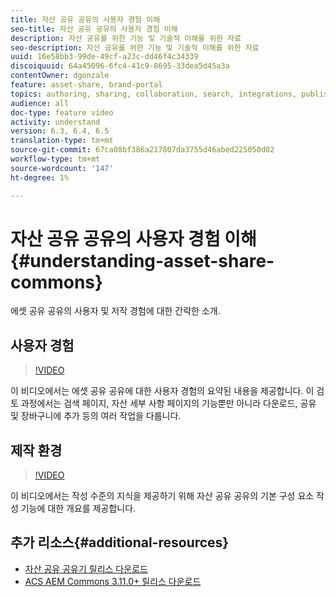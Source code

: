 ```yaml
---
title: 자산 공유 공유의 사용자 경험 이해
seo-title: 자산 공유 공유의 사용자 경험 이해
description: 자산 공유를 위한 기능 및 기술적 이해를 위한 자료
seo-description: 자산 공유를 위한 기능 및 기술적 이해를 위한 자료
uuid: 16e58bb3-99de-49cf-a23c-dd46f4c34339
discoiquuid: 64a45096-6fc4-41c9-8695-33dea5d45a3a
contentOwner: dgonzale
feature: asset-share, brand-portal
topics: authoring, sharing, collaboration, search, integrations, publishing, metadata, images, renditions
audience: all
doc-type: feature video
activity: understand
version: 6.3, 6.4, 6.5
translation-type: tm+mt
source-git-commit: 67ca08bf386a217807da3755d46abed225050d02
workflow-type: tm+mt
source-wordcount: '147'
ht-degree: 1%

---
```



# 자산 공유 공유의 사용자 경험 이해{#understanding-asset-share-commons}

에셋 공유 공유의 사용자 및 저작 경험에 대한 간략한 소개.

## 사용자 경험

>[!VIDEO](https://video.tv.adobe.com/v/20497/?quality=9&learn=on)

이 비디오에서는 에셋 공유 공유에 대한 사용자 경험의 요약된 내용을 제공합니다. 이 검토 과정에서는 검색 페이지, 자산 세부 사항 페이지의 기능뿐만 아니라 다운로드, 공유 및 장바구니에 추가 등의 여러 작업을 다룹니다.

## 제작 환경

>[!VIDEO](https://video.tv.adobe.com/v/20498/?quality=9&learn=on)

이 비디오에서는 작성 수준의 지식을 제공하기 위해 자산 공유 공유의 기본 구성 요소 작성 기능에 대한 개요를 제공합니다.

## 추가 리소스{#additional-resources}

* [자산 공유 공유기 릴리스 다운로드](https://github.com/Adobe-Marketing-Cloud/asset-share-commons/releases)
* [ACS AEM Commons 3.11.0+ 릴리스 다운로드](https://github.com/Adobe-Consulting-Services/acs-aem-commons/releases)